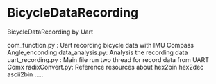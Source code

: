 # BicycleDataRecording
BicycleDataRecording by Uart

com_function.py : Uart recording bicycle data with IMU Compass Angle_enconding
data_analysis.py: Analysis the recording data
uart_recording.py : Main file  run two thread for record data from UART Comx
radixConvert.py:   Reference resources  about hex2bin  hex2dec ascii2bin .....
